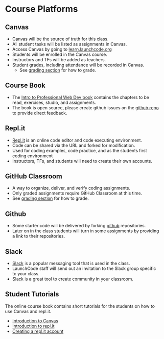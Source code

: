 # Course Platforms

## Canvas
* Canvas will be the source of truth for this class.
* All student tasks will be listed as assignments in Canvas.
* Access Canvas by going to [learn.launchcode.org](https://learn.launchcode.org)
* Students will be enrolled in the Canvas course.
* Instructors and TFs will be added as teachers.
* Student grades, including attendance will be recorded in Canvas.
  * See [grading section](https://github.com/LaunchCodeEducation/intro-to-professional-web-dev/wiki/Grading-and-Student-Progress) for how to grade.

## Course Book
* The [Intro to Professional Web Dev book](https://education.launchcode.org/intro-to-professional-web-dev/) contains the chapters to be read, exercises, studio, and assignments.
* The book is open source, please create github issues on the [github repo](https://github.com/LaunchCodeEducation/intro-to-professional-web-dev/issues) to provide direct feedback.

## Repl.it
* [Repl.it](https://repl.it/repls) is an online code editor and code executing environment.
* Code can be shared via the URL and forked for modification.
* Used for coding examples, code practice, and as the students first coding environment
* Instructors, TFs, and students will need to create their own accounts.

## GitHub Classroom
* A way to organize, deliver, and verify coding assignments.
* Only graded assignments require GitHub Classroom at this time.
* See [grading section](https://github.com/LaunchCodeEducation/intro-to-professional-web-dev/wiki/Grading-and-Student-Progress) for how to grade.


## Github
* Some starter code will be delivered by forking [github](https://github.com/) repositories.
* Later on in the class students will turn in some assignments by providing a link to their repositories.
 
## Slack
* [Slack](https://slack.com) is a popular messaging tool that is used in the class.
* LaunchCode staff will send out an invitation to the Slack group specific to your class.
* Slack is a great tool to create community in your classroom.  

## Student Tutorials
The online course book contains short tutorials for the students on how to use Canvas and repl.it.
* [Introduction to Canvas](https://education.launchcode.org/intro-to-professional-web-dev/chapters/introduction/class-platforms.html)
* [Introduction to repl.it](https://education.launchcode.org/intro-to-professional-web-dev/chapters/introduction/class-platforms.html#repl-it)
* [Creating a repl.it account](https://education.launchcode.org/intro-to-professional-web-dev/chapters/how-programs-work/hello-world.html#create-a-repl-it-account)
